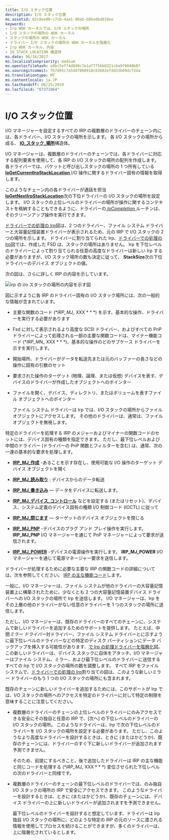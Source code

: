 ```yaml
---
title: I/O スタック位置
description: I/O スタック位置
ms.assetid: 62c8ee00-c7cb-4aa1-90ab-b8bedbd818ee
keywords:
- Irp WDK カーネルでは、I/O スタックの場所
- I/O スタックの場所の WDK カーネル
- スタックの場所の WDK カーネル
- ドライバー I/O スタックの場所の WDK カーネルを階層化
- Irp WDK カーネル、内容
- IO_STACK_LOCATION 構造体
ms.date: 06/16/2017
ms.localizationpriority: medium
ms.openlocfilehash: e8bc5ef74d849c7e1af7f5bb0321c6a9f0040b0f
ms.sourcegitcommit: fb7d95c7a5d47860918cd3602efdd33b69dcf2da
ms.translationtype: MT
ms.contentlocale: ja-JP
ms.lasthandoff: 06/25/2019
ms.locfileid: "67371864"
---
```

# <a name="io-stack-locations"></a>I/O スタック位置





I/O マネージャーを設定するすべての IRP の複数層のドライバーのチェーン内には、各ドライバー、I/O スタックの場所を示します。 各 I/O スタックの場所から成る、 [ **IO\_スタック\_場所**](https://docs.microsoft.com/windows-hardware/drivers/ddi/content/wdm/ns-wdm-_io_stack_location)構造体。

I/O マネージャーは、複数層のドライバーのチェーンでは、各ドライバーに対応する配列要素を使用して、各 IRP の I/O スタックの場所の配列を作成します。 各ドライバーでは、パケットと呼び出しスタックの場所の 1 つ所有している[ **IoGetCurrentIrpStackLocation** ](https://docs.microsoft.com/windows-hardware/drivers/ddi/content/wdm/nf-wdm-iogetcurrentirpstacklocation) I/O 操作に関するドライバー固有の情報を取得します。

このようなチェーン内の各ドライバーが通話を担当[ **IoGetNextIrpStackLocation**](https://docs.microsoft.com/windows-hardware/drivers/ddi/content/wdm/nf-wdm-iogetnextirpstacklocation)次の下位ドライバーの I/O スタックの場所を設定します。 I/O スタックの上位レベルのドライバーの場所が操作に関するコンテキストを格納することもできるように、ドライバーの[ *IoCompletion* ](https://docs.microsoft.com/windows-hardware/drivers/ddi/content/wdm/nc-wdm-io_completion_routine)ルーチンは、そのクリーンアップ操作を実行できます。

[ドライバーでの処理の Irp](example-i-o-request---the-details.md#ddk-example-i-o-request---the-details-kg)図は、2 つのドライバー、ファイル システム ドライバーと大容量記憶装置ドライバーが表示されるため、元の IRP で I/O スタックの 2 つの場所を示します。 ドライバーに割り当てられた Irp、[ドライバーでの処理の Irp](example-i-o-request---the-details.md#ddk-example-i-o-request---the-details-kg)図では、作成した FSD は、スタックの場所はありません。 Irp を下位レベルのドライバーによって割り当てられる任意の高度なドライバーは新しい Irp する必要がありますが、I/O スタック場所の数も決定に従って、 **StackSize**次の下位ドライバーのデバイス オブジェクトの値。

次の図は、さらに詳しく IRP の内容を示しています。

![irp の i/o スタックの場所の内容を示す図](images/2irpios.png)

図に示すように各 IRP のドライバー固有の I/O スタック場所には、次の一般的な情報が含まれています。

- 主要な関数のコード (**IRP\_MJ\_* XXX * * *) を示す、基本的な操作、ドライバーを実行する必要があります

- Fsd に対して表示されるより高度な SCSI ドライバー、およびすべての PnP ドライバーによって処理される一部の主要な関数コードは、マイナー機能コード (**IRP\_MN\_* XXX * * *)、基本的な操作のどのサブケース ドライバーを示すを実行します。

- 開始場所、ドライバーがデータを転送先または元のバッファーの長さなどの操作に固有の引数のセット

- 要求された操作のターゲット (物理、論理、または仮想) デバイスを表す、デバイスのドライバーが作成したオブジェクトへのポインター

- ファイルを開く、デバイス、ディレクトリ、またはボリュームを表すファイル オブジェクトへのポインター

  ファイル システム ドライバーは Irp では、I/O スタックの場所からファイル オブジェクトにアクセスします。 その他のドライバーは、通常は、ファイル オブジェクトを無視します。

特定のドライバーを処理する IRP のメジャーおよびマイナーの関数コードのセットには、デバイス固有の種類を指定できます。 ただし、最下位レベルおよび中間のドライバー (ドライバーの PnP 関数とフィルターを含む) は、通常、次の一連の基本的な要求を処理します。

-   [**IRP\_MJ\_作成**](https://docs.microsoft.com/windows-hardware/drivers/kernel/irp-mj-create) -あることを示す存在し、使用可能な I/O 操作のターゲット デバイス オブジェクトを開く

-   [**IRP\_MJ\_読み取り**](https://docs.microsoft.com/windows-hardware/drivers/kernel/irp-mj-read) : デバイスからのデータ転送

-   [**IRP\_MJ\_書き込み**](https://docs.microsoft.com/windows-hardware/drivers/kernel/irp-mj-write) — データをデバイスに転送します。

-   [**IRP\_MJ\_デバイス\_コントロール**](https://docs.microsoft.com/windows-hardware/drivers/kernel/irp-mj-device-control) などを設定する (またはリセット)、デバイス、システム定義のデバイス固有の種類 I/O 制御コード (IOCTL) に従って

-   [**IRP\_MJ\_閉じます**](https://docs.microsoft.com/windows-hardware/drivers/kernel/irp-mj-close) — ターゲットのデバイス オブジェクトを閉じる

-   [**IRP\_MJ\_PNP**](https://docs.microsoft.com/windows-hardware/drivers/kernel/irp-mj-pnp) -デバイスのプラグ アンド プレイ操作を実行します。 **IRP\_MJ\_PNP** I/O マネージャーを通じて PnP マネージャーによって要求が送信されます。

-   [**IRP\_MJ\_POWER**](https://docs.microsoft.com/windows-hardware/drivers/kernel/irp-mj-power) -デバイスの電源操作を実行します。 **IRP\_MJ\_POWER** I/O マネージャーを通じて電源マネージャー要求を送信します。

ドライバーが処理するために必要な主要な IRP の関数コードの詳細については、次を参照してください。 [IRP の主な機能コード](https://docs.microsoft.com/windows-hardware/drivers/kernel/irp-major-function-codes)します。

一般に、I/O マネージャーは、ファイル システムが他のドライバーの大容量記憶装置上に構築されたために、少なくとも 2 つの大容量記憶装置デバイス ドライバーへの I/O スタックの場所で Irp を送信します。 I/O マネージャーは、Irp をその上層の他のドライバーがない任意のドライバーを 1 つのスタックの場所に送信します。

ただし、I/O マネージャーは、既存のドライバーのすべてのチェーンに、システムで新しいドライバーを追加するためのサポートを提供します。 たとえば、中間*ミラー ドライバー*対ドライバー、ファイル システム ドライバーとに示すように最下位レベルのドライバーなどの特定のディスク パーティションにデータ バックアップを挿入する可能性があります、[で Irp の処理ドライバーを階層化](example-i-o-request---the-details.md#ddk-example-i-o-request---the-details-kg)図。 この新しいドライバーは、デバイス スタックに自体をアタッチ、I/O マネージャーはファイル システム、ミラー、および最下位レベルのドライバーに送信するすべての Irp で I/O スタックの場所の数を調整します。 すべて IRP をファイル システムで、[ドライバーでの処理の Irp](example-i-o-request---the-details.md#ddk-example-i-o-request---the-details-kg)割り当ての図は、このような新しいミラー ドライバーのもう 1 つの I/O スタックの場所にも含まれます。

既存のチェーンに新しいドライバーを追加するためには、このサポートが Irp では、I/O スタックの場所へのアクセスを特定のドライバーに対して特定の制限を意味することに注意してください。

- 複数層のドライバーのチェーンの上位レベルのドライバーにのみアクセスできる安全にその独自と任意の IRP で、[次へ] の下位レベルのドライバーの I/O スタックの場所。 このようなドライバーは、Irp で次の下位レベルのドライバーを I/O スタックの場所を設定する必要があります。 ただし、このようなより高度なドライバーを設計するときは、ときに (またはかどうか)、既存のチェーンには、ドライバーのすぐ下に新しいドライバーが追加されます予測できません。

  そのため、前提にするべきこと、後で追加したドライバーは IRP の主な機能と同じコードを処理する (**IRP\_MJ\_* XXX * * *) 変位させられた下位レベルの次のドライバーと同様です。

- 複数層のドライバーのチェーンの最下位レベルのドライバーでは、のみ独自 I/O スタックの場所の IRP で安全にアクセスできます。 このようなドライバーを設計するときは、ときに (またはかどうか)、既存のチェーンには、デバイス ドライバーの上に新しいドライバーが追加されますを予測できません。

  最下位レベルのドライバーを設計すると想定しています、ドライバーは Irp 独自 I/O スタックの場所に、どのような特定の IRP の元のソースに渡される情報を使用してプロセスを続けることができますが、多くのドライバーは、上に階層化されているとします。

 

 




